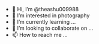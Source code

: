 - 👋 Hi, I’m @theashu009988
- 👀 I’m interested in photography
- 🌱 I’m currently learning ...
- 💞️ I’m looking to collaborate on ...
- 📫 How to reach me ...

<!---
theashu009988/theashu009988 is a ✨ special ✨ repository because its `README.md` (this file) appears on your GitHub profile.
You can click the Preview link to take a look at your changes.
--->
